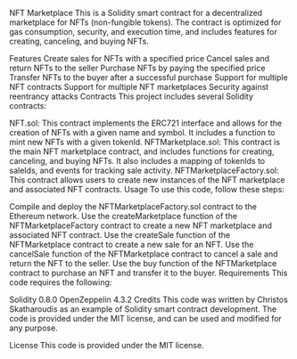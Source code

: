 NFT Marketplace
This is a Solidity smart contract for a decentralized marketplace for NFTs (non-fungible tokens). The contract is optimized for gas consumption, security, and execution time, and includes features for creating, canceling, and buying NFTs.

Features
Create sales for NFTs with a specified price
Cancel sales and return NFTs to the seller
Purchase NFTs by paying the specified price
Transfer NFTs to the buyer after a successful purchase
Support for multiple NFT contracts
Support for multiple NFT marketplaces
Security against reentrancy attacks
Contracts
This project includes several Solidity contracts:

NFT.sol: This contract implements the ERC721 interface and allows for the creation of NFTs with a given name and symbol. It includes a function to mint new NFTs with a given tokenId.
NFTMarketplace.sol: This contract is the main NFT marketplace contract, and includes functions for creating, canceling, and buying NFTs. It also includes a mapping of tokenIds to saleIds, and events for tracking sale activity.
NFTMarketplaceFactory.sol: This contract allows users to create new instances of the NFT marketplace and associated NFT contracts.
Usage
To use this code, follow these steps:

Compile and deploy the NFTMarketplaceFactory.sol contract to the Ethereum network.
Use the createMarketplace function of the NFTMarketplaceFactory contract to create a new NFT marketplace and associated NFT contract.
Use the createSale function of the NFTMarketplace contract to create a new sale for an NFT.
Use the cancelSale function of the NFTMarketplace contract to cancel a sale and return the NFT to the seller.
Use the buy function of the NFTMarketplace contract to purchase an NFT and transfer it to the buyer.
Requirements
This code requires the following:

Solidity 0.8.0
OpenZeppelin 4.3.2
Credits
This code was written by Christos Skatharoudis as an example of Solidity smart contract development. The code is provided under the MIT license, and can be used and modified for any purpose.

License
This code is provided under the MIT license.